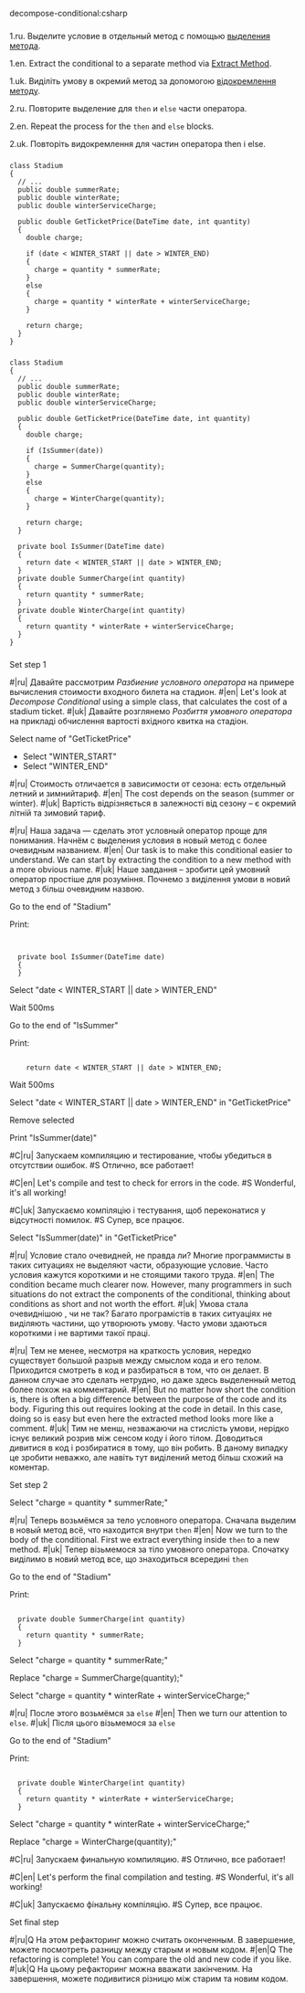 decompose-conditional:csharp

###

1.ru. Выделите условие в отдельный метод с помощью <a href="/extract-method">выделения метода</a>.

1.en. Extract the conditional to a separate method via <a href="/extract-method">Extract Method</a>.

1.uk. Виділіть умову в окремий метод за допомогою <a href="/extract-method">відокремлення методу</a>.

2.ru. Повторите выделение для <code>then</code> и <code>else</code> части оператора.

2.en. Repeat the process for the <code>then</code> and <code>else</code> blocks.

2.uk. Повторіть видокремлення для частин оператора then і else.



###

```
class Stadium
{
  // ...
  public double summerRate;
  public double winterRate;
  public double winterServiceCharge;

  public double GetTicketPrice(DateTime date, int quantity)
  {
    double charge;

    if (date < WINTER_START || date > WINTER_END)
    {
      charge = quantity * summerRate;
    }
    else
    {
      charge = quantity * winterRate + winterServiceCharge;
    }

    return charge;
  }
}
```

###

```
class Stadium
{
  // ...
  public double summerRate;
  public double winterRate;
  public double winterServiceCharge;

  public double GetTicketPrice(DateTime date, int quantity)
  {
    double charge;

    if (IsSummer(date))
    {
      charge = SummerCharge(quantity);
    }
    else
    {
      charge = WinterCharge(quantity);
    }

    return charge;
  }

  private bool IsSummer(DateTime date)
  {
    return date < WINTER_START || date > WINTER_END;
  }
  private double SummerCharge(int quantity)
  {
    return quantity * summerRate;
  }
  private double WinterCharge(int quantity)
  {
    return quantity * winterRate + winterServiceCharge;
  }
}
```

###

Set step 1

#|ru| Давайте рассмотрим <i>Разбиение условного оператора</i> на примере вычисления стоимости входного билета на стадион.
#|en| Let's look at <i>Decompose Conditional</i> using a simple class, that calculates the cost of a stadium ticket.
#|uk| Давайте розглянемо <i>Розбиття умовного оператора</i> на прикладі обчислення вартості вхідного квитка на стадіон.

Select name of "GetTicketPrice"
+ Select "WINTER_START"
+ Select "WINTER_END"

#|ru| Стоимость отличается в зависимости от сезона: есть отдельный летний и зимнийтариф.
#|en| The cost depends on the season (summer or winter).
#|uk| Вартість відрізняється в залежності від сезону – є окремий літній та зимовий тариф.

#|ru| Наша задача — сделать этот условный оператор проще для понимания. Начнём с выделения условия в новый метод с более очевидным названием.
#|en| Our task is to make this conditional easier to understand. We can start by extracting the condition to a new method with a more obvious name.
#|uk| Наше завдання – зробити цей умовний оператор простіше для розуміння. Почнемо з виділення умови в новий метод з більш очевидним назвою.

Go to the end of "Stadium"

Print:
```


  private bool IsSummer(DateTime date)
  {
  }
```

Select "date < WINTER_START || date > WINTER_END"

Wait 500ms

Go to the end of "IsSummer"

Print:
```

    return date < WINTER_START || date > WINTER_END;
```

Wait 500ms

Select "date < WINTER_START || date > WINTER_END" in "GetTicketPrice"

Remove selected

Print "IsSummer(date)"


#C|ru| Запускаем компиляцию и тестирование, чтобы убедиться в отсутствии ошибок.
#S Отлично, все работает!

#C|en| Let's compile and test to check for errors in the code.
#S Wonderful, it's all working!

#C|uk| Запускаємо компіляцію і тестування, щоб переконатися у відсутності помилок.
#S Супер, все працює.

Select "IsSummer(date)" in "GetTicketPrice"

#|ru| Условие стало очевидней, не правда ли? Многие программисты в таких ситуациях не выделяют части, образующие условие. Часто условия кажутся короткими и не стоящими такого труда.
#|en| The condition became much clearer now. However, many programmers in such situations do not extract the components of the conditional, thinking about conditions as short and not worth the effort.
#|uk| Умова стала очевиднішою , чи не так? Багато програмістів в таких ситуаціях не виділяють частини, що утворюють умову. Часто умови здаються короткими і не вартими такої праці.

#|ru| Тем не менее, несмотря на краткость условия, нередко существует большой разрыв между смыслом кода и его телом. Приходится смотреть в код и разбираться в том, что он делает. В данном случае это сделать нетрудно, но даже здесь выделенный метод более похож на комментарий.
#|en| But no matter how short the condition is, there is often a big difference between the purpose of the code and its body. Figuring this out requires looking at the code in detail. In this case, doing so is easy but even here the extracted method looks more like a comment.
#|uk| Тим не менш, незважаючи на стислість умови, нерідко існує великий розрив між сенсом коду і його тілом. Доводиться дивитися в код і розбиратися в тому, що він робить. В даному випадку це зробити неважко, але навіть тут виділений метод більш схожий на коментар.

Set step 2

Select "charge = quantity * summerRate;"

#|ru| Теперь возьмёмся за тело условного оператора. Сначала выделим в новый метод всё, что находится внутри <code>then</code>
#|en| Now we turn to the body of the conditional. First we extract everything inside <code>then</code> to a new method.
#|uk| Тепер візьмемося за тіло умовного оператора. Спочатку виділимо в новий метод все, що знаходиться всередині <code>then</code>

Go to the end of "Stadium"

Print:
```

  private double SummerCharge(int quantity)
  {
    return quantity * summerRate;
  }
```

Select "charge = quantity * summerRate;"

Replace "charge = SummerCharge(quantity);"

Select "charge = quantity * winterRate + winterServiceCharge;"

#|ru| После этого возьмёмся за <code>else</code>
#|en| Then we turn our attention to <code>else</code>.
#|uk| Після цього візьмемося за <code>else</code>


Go to the end of "Stadium"

Print:
```

  private double WinterCharge(int quantity)
  {
    return quantity * winterRate + winterServiceCharge;
  }
```

Select "charge = quantity * winterRate + winterServiceCharge;"

Replace "charge = WinterCharge(quantity);"

#C|ru| Запускаем финальную компиляцию.
#S Отлично, все работает!

#C|en| Let's perform the final compilation and testing.
#S Wonderful, it's all working!

#C|uk| Запускаємо фінальну компіляцію.
#S Супер, все працює.

Set final step

#|ru|Q На этом рефакторинг можно считать оконченным. В завершение, можете посмотреть разницу между старым и новым кодом.
#|en|Q The refactoring is complete! You can compare the old and new code if you like.
#|uk|Q На цьому рефакторинг можна вважати закінченим. На завершення, можете подивитися різницю між старим та новим кодом.
